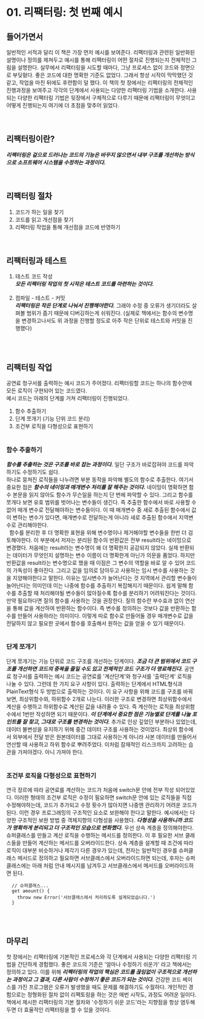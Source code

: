 # 01. 리팩터링: 첫 번째 예시

## 들어가면서

일반적인 서적과 달리 이 책은 가장 먼저 예시를 보여준다. 리팩터링과 관련된 일반화된 설명이나 정의를 제쳐두고 예시를 통해 리팩터링이 어떤 절차로 진행되는지 전체적인 그림을 설명한다. 실무에서 리팩터링을 시도할 때마다, 그냥 프로세스 없이 코드와 정면으로 부딪혔다. 좋은 코드에 대한 명확한 기준도 없었다. 그래서 항상 시작이 막막했던 것 같고, 작업을 마친 뒤에도 후련함이 덜 했다. 이 책의 첫 장에서는 리팩터링의 전체적인 진행과정을 보여주고 각각의 단계에서 사용되는 다양한 리팩터링 기법을 소개한다. 사용되는 다양한 리팩터링 기법은 뒷장에서 구체적으로 다루기 때문에 리팩터링이 무엇이고 어떻게 진행되는지 여기에 더 초점을 맞추어 읽었다.  
<br><br>

## 리팩터링이란?

_**리팩터링은 겉으로 드러나는 코드의 기능은 바꾸지 않으면서 내부 구조를 개선하는 방식으로 소프트웨어 시스템을 수정하는 과정이다.**_  
<br><br>
## 리팩터링 절차

1. 코드가 하는 일을 찾기
2. 코드를 읽고 개선점을 찾기
3. 리팩터링 작업을 통해 개선점을 코드에 반영하기  
   <br><br>

## 리팩터링과 테스트

1. 테스트 코드 작성  
    _**모든 리팩터링 작업의 첫 시작은 테스트 코드를 마련하는 것이다.**_  
   <br>
2. 컴파일 - 테스트 - 커밋  
   _**리팩터링은 작은 단계로 나눠서 진행해야한다.**_ 그래야 수정 중 오류가 생기더라도 살펴볼 범위가 좁기 때문에 디버깅하는게 쉬워진다. (실제로 책에서는 함수의 변수명을 변경하고나서도 위 과정을 진행할 정도로 아주 작은 단위로 테스트와 커밋을 진행했다)

<br><br>

## 리팩터링 작업

공연료 청구서를 출력하는 예시 코드가 주어졌다. 리팩터링할 코드는 하나의 함수안에 모든 로직이 구현되어 있는 코드였다.  
예시 코드는 아래의 단계를 거쳐 리팩터링이 진행되었다.

1. 함수 추출하기
2. 단계 쪼개기 (기능 단위 코드 분리)
3. 조건부 로직을 다형성으로 표현하기
   <br><br>

### 함수 추출하기

_**함수를 추출하는 것은 구조를 바로 잡는 과정이다.**_ 일단 구조가 바로잡혀야 코드를 파악하기도 수정하기도 쉽다.  
하나로 뭉쳐진 로직들을 나누려면 부분 동작을 파악해 별도의 함수로 추출한다. 여기서 중요한 점은 _**함수의 네이밍과 매개변수 처리를 잘 해주는 것이다.**_ 네이밍이 명확하면 함수 본문을 읽지 않아도 함수가 무슨일을 하는지 단 번에 파악할 수 있다. 그리고 함수를 쪼개다 보면 유효 범위를 벗어나는 변수들이 생긴다. 즉 추출한 함수에서 바로 사용할 수 없어 매개 변수로 전달해야하는 변수들이다. 이 때 매개변수 중 새로 추출된 함수에서 값이 변하는 변수가 있다면, 매개변수로 전달하는게 아니라 새로 추출된 함수에서 지역변수로 관리해야한다.
<br>
&nbsp;&nbsp;함수를 분리한 후 더 명확한 표현을 위해 변수명이나 제거해야할 변수들을 한번 더 검토해야한다. 이 부분에서 저자는 분리된 함수의 반환값은 전부 result라는 네이밍으로 변경했다. 처음에는 result라는 변수명이 왜 더 명확한지 공감되지 않았다. 실제 반환되는 데이터가 무엇인지 설명하는 변수 이름이 더 명확한게 아닌가 의문을 품었다. 하지만 반환값을 result라는 변수명으로 했을 때 이점은 그 변수의 역할을 바로 알 수 있어 코드의 가독성이 좋아진다. 그리고 값을 임의로 담아두고 사용하는 임시 변수를 사용하는 것을 지양해야한다고 말한다. 이유는 임시변수가 늘어난다는 것 지역에서 관리할 변수들이 늘어난다는 의미인데 이는 나중에 함수를 추출하기 복잡해지기 때문이다. 쉽게 말해 함수를 추출할 때 처리해야될 변수들이 많아질수록 함수를 분리하기 어려워진다는 것이다. 만약 필요하다면 질의 함수를 사용하는 것을 권장한다. 질의 함수란 부수효과 없이 연산을 통해 값을 계산하여 반환하는 함수이다. 즉 변수를 정의하는 것보다 값을 반환하는 함수를 만들어 사용하라는 의미이다. 이렇게 따로 함수로 만들어둘 경우 매개변수로 값을 전달하지 않고 필요한 곳에서 함수를 호출해서 원하는 값을 얻을 수 있기 때문이다.
<br><br>

### 단계 쪼개기

단계 쪼개기는 기능 단위로 코드 구조를 개선하는 단계이다. _**조금 더 큰 범위에서 코드 구조를 개선하면 코드의 중복을 줄일 수도 있고 전체적인 코드 구조가 더 명료해진다.**_ 공연료 청구서를 출력하는 예시 코드는 공연료를 '계산단계'와 청구서를 '출력단계' 로직을 나눌 수 있다. 그런데 한 가지 요구 사항이 있다. 출력하는 단계에서 HTML형식과 PlainText형식 두 방법으로 출력하는 것이다. 이 요구 사항을 위해 코드를 구조를 바꿔보면, 최상위함수와, 하위함수 2개로 나눈다. 이러한 구조로 변경하면 최상위함수에서 계산을 수행하고 하위함수로 계산된 값을 내려줄 수 있다. 즉 계산하는 로직을 최상위함수에서 1번만 작성하면 되기 때문이다. _**이 단계에서 중요한 점은 기능별로 단계를 나눌 포인트를 잘 찾고, 그대로 구조를 변경하는 것이다.**_ 추가로 인상 깊었던 부분하나 있었는데, 데이터 불변성을 유지하기 위해 중간 데이터 구조를 사용하는 것이었다. 최상위 함수에서 외부에서 전달 받은 원본데이터를 그대로 사용하는게 아니라 사본 데이터를 만들어서 연산할 때 사용하고 하위 함수로 뿌려주었다. 이처럼 잠재적인 리스크까지 고려하는 습관을 가져야겠다. 아니 가져야 한다.
<br><br>

### 조건부 로직을 다형성으로 표현하기

연극 장르에 따라 공연료를 계산하는 코드가 처음에 switch문 안에 전부 작성 되어있었다. 이러한 형태의 조건부 로직은 수정이 필요하면 switch문 안에 있는 로직들을 직접 수정해야하는데, 코드가 추가되고 수정 횟수가 많아지면 나중엔 관리하기 어려운 코드가 된다. 이런 경우 프로그래밍의 구조적인 요소로 보완해야 한다고 말한다. 예시에서는 다양한 구조적인 보완 방법 중 객체지향의 다형성을 사용했다. _**다형성을 사용하니까 코드가 명확하게 분리되고 더 구조적인 모습으로 변화했다.**_ 우선 상속 계층을 정의해야한다. 슈퍼클래스를 만들고 계산 로직을 수행하는 메서드를 정의한다. 이 후 필요한 서브 클래스들을 만들어 계산하는 메서드를 오버라이드한다. 상속 계층을 설계할 때 조건에 따라 로직이 대부분 비슷하거나 제각기 다른 경우가 있는데, 전자는 일반적인 경우를 슈퍼클래스 메서드로 정의하고 필요하면 서브클래스에서 오버라이드하면 되는데, 후자는 슈퍼클래스에는 아래 처럼 안내 메시지를 남겨두고 서브클래스에서 메서드를 오버라이드하면 된다.

```
  // 슈퍼클래스...
  get amount() {
    throw new Error('서브클래스에서 처리하도록 설계되었습니다.')
  }
```

<br>
<br>

## 마무리

첫 장에서는 리팩터링에 기본적인 프로세스와 각 단계에서 사용되는 다양한 리팩터링 기법을 간단하게 경험했다. 좋은 코드의 기준은 '얼마나 수정하기 쉬운가' 라고 책에서는 정의하고 있다. 이를 위해 _**리팩터링의 작업의 핵심은 코드를 끊임없이 구조적으로 개선하는 과정이고 그 결과, 다른 사람이 수정하기 좋은 코드가 되는 것이다.**_ 건강한 코드 베이스를 가진 프로그램은 오류가 발생했을 때도 문제를 해결하기도 수월하다. 개인적인 경험으로는 정형화된 절차 없이 리팩토링을 하는 것은 매번 시작도, 과정도 어려운 일이다. 책에서 제시한 리팩터링의 기본 절차와 '수정하기 쉬운 코드'라는 지향점을 항상 염두해두면 더 효율적인 리팩터링을 할 수 있을 것이다.
